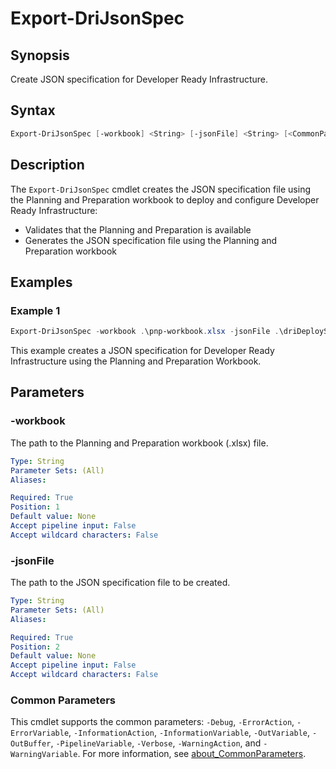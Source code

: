 # Export-DriJsonSpec

## Synopsis

Create JSON specification for Developer Ready Infrastructure.

## Syntax

``` powershell
Export-DriJsonSpec [-workbook] <String> [-jsonFile] <String> [<CommonParameters>]
```

## Description

The `Export-DriJsonSpec` cmdlet creates the JSON specification file using the Planning and Preparation workbook to deploy
and configure Developer Ready Infrastructure:

- Validates that the Planning and Preparation is available
- Generates the JSON specification file using the Planning and Preparation workbook

## Examples

### Example 1

``` powershell
Export-DriJsonSpec -workbook .\pnp-workbook.xlsx -jsonFile .\driDeploySpec.json
```

This example creates a JSON specification for Developer Ready Infrastructure using the Planning and Preparation Workbook.

## Parameters

### -workbook

The path to the Planning and Preparation workbook (.xlsx) file.

```yaml
Type: String
Parameter Sets: (All)
Aliases:

Required: True
Position: 1
Default value: None
Accept pipeline input: False
Accept wildcard characters: False
```

### -jsonFile

The path to the JSON specification file to be created.

```yaml
Type: String
Parameter Sets: (All)
Aliases:

Required: True
Position: 2
Default value: None
Accept pipeline input: False
Accept wildcard characters: False
```

### Common Parameters

This cmdlet supports the common parameters: `-Debug`, `-ErrorAction`, `-ErrorVariable`, `-InformationAction`, `-InformationVariable`, `-OutVariable`, `-OutBuffer`, `-PipelineVariable`, `-Verbose`, `-WarningAction`, and `-WarningVariable`. For more information, see [about_CommonParameters](http://go.microsoft.com/fwlink/?LinkID=113216).
